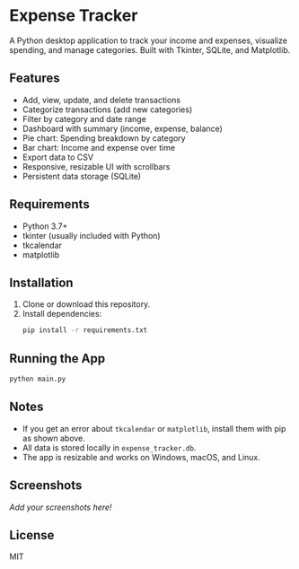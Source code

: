 # Expense Tracker

A Python desktop application to track your income and expenses, visualize spending, and manage categories. Built with Tkinter, SQLite, and Matplotlib.

## Features
- Add, view, update, and delete transactions
- Categorize transactions (add new categories)
- Filter by category and date range
- Dashboard with summary (income, expense, balance)
- Pie chart: Spending breakdown by category
- Bar chart: Income and expense over time
- Export data to CSV
- Responsive, resizable UI with scrollbars
- Persistent data storage (SQLite)

## Requirements
- Python 3.7+
- tkinter (usually included with Python)
- tkcalendar
- matplotlib

## Installation
1. Clone or download this repository.
2. Install dependencies:
   ```bash
   pip install -r requirements.txt
   ```

## Running the App
```bash
python main.py
```

## Notes
- If you get an error about `tkcalendar` or `matplotlib`, install them with pip as shown above.
- All data is stored locally in `expense_tracker.db`.
- The app is resizable and works on Windows, macOS, and Linux.

## Screenshots
*Add your screenshots here!*

## License
MIT 
